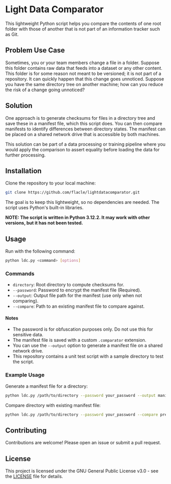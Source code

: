 # Light Data Comparator

This lightweight Python script helps you compare the contents of one root folder with those of another that is not part of an information tracker such as Git.

## Problem Use Case

Sometimes, you or your team members change a file in a folder. Suppose this folder contains raw data that feeds into a dataset or any other content. This folder is for some reason not meant to be versioned; it is not part of a repository. It can quickly happen that this change goes unnoticed. Suppose you have the same directory tree on another machine; how can you reduce the risk of a change going unnoticed?

## Solution

One approach is to generate checksums for files in a directory tree and save these in a manifest file, which this script does. You can then compare manifests to identify differences between directory states. The manifest can be placed on a shared network drive that is accessible by both machines.

This solution can be part of a data processing or training pipeline where you would apply the comparison to assert equality before loading the data for further processing.

## Installation

Clone the repository to your local machine:

```bash
git clone https://github.com/flacle/lightdatacomparator.git
```

The goal is to keep this lightweight, so no dependencies are needed. The script uses Python's built-in libraries.

**NOTE: The script is written in Python 3.12.2. It may work with other versions, but it has not been tested.**

## Usage

Run with the following command:

```bash
python ldc.py <command> [options]
```

### Commands

- `directory`: Root directory to compute checksums for.
- `--password`: Password to encrypt the manifest file (Required).
- `--output`: Output file path for the manifest (use only when not comparing).
- `--compare`: Path to an existing manifest file to compare against.

#### Notes

- The password is for obfuscation purposes only. Do not use this for sensitive data.
- The manifest file is saved with a custom `.comparator` extension.
- You can use the `--output` option to generate a manifest file on a shared network drive.
- This repository contains a unit test script with a sample directory to test the script.

### Example Usage

Generate a manifest file for a directory:

```bash
python ldc.py /path/to/directory --password your_password --output manifest_hash.comparator
```

Compare directory with existing manifest file:

```bash
python ldc.py /path/to/directory --password your_password --compare previous_manifest_hash.comparator
```

## Contributing

Contributions are welcome! Please open an issue or submit a pull request.

## License

This project is licensed under the GNU General Public License v3.0 - see the [LICENSE](LICENSE) file for details.
